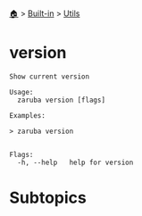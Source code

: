 <!--startTocHeader-->
[🏠](../../README.md) > [Built-in](../README.md) > [Utils](README.md)
# version
<!--endTocHeader-->

```
Show current version

Usage:
  zaruba version [flags]

Examples:

> zaruba version


Flags:
  -h, --help   help for version

```

# Subtopics
<!--startTocSubtopic-->
<!--endTocSubtopic-->